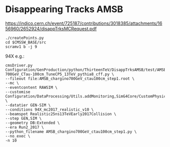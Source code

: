 # Disappearing Tracks AMSB
https://indico.cern.ch/event/725187/contributions/3018385/attachments/1656960/2652924/disappTrksMCRequest.pdf

    ./createPoints.py
    cd $CMSSW_BASE/src
    scramv1 b -j 9

94X e.g.:

    cmsDriver.py Configuration/GenProduction/python/ThirteenTeV/DisappTrksAMSB/test/AMSB_chargino_M-700GeV_CTau-100cm_TuneCP5_13TeV_pythia8_cff.py \
    --fileout file:AMSB_chargino700GeV_ctau100cm_step1.root \
    --mc \
    --eventcontent RAWSIM \
    --customise Configuration/DataProcessing/Utils.addMonitoring,SimG4Core/CustomPhysics/Exotica_HSCP_SIM_cfi,SimG4Core/Application/customiseSequentialSim.customiseSequentialSim \
    --datatier GEN-SIM \
    --conditions 94X_mc2017_realistic_v10 \
    --beamspot Realistic25ns13TeVEarly2017Collision \
    --step GEN,SIM \
    --geometry DB:Extended \
    --era Run2_2017 \
    --python_filename AMSB_chargino700GeV_ctau100cm_step1.py \
    --no_exec \
    -n 10 
